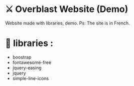 # ⚔️ Overblast Website (Demo)

Website made with libraries, demo.
Ps: The site is in French.

# 💾 libraries :
* boostrap
* fontawesome-free
* jquery-easing
* jquery
* simple-line-icons
